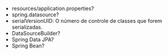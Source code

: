 - resources/application.properties?
- spring.datasource?
- serialVersionUID: O número de controle de classes que forem serializadas.
- DataSourceBuilder?
- Spring Data JPA?
- Spring Bean?
